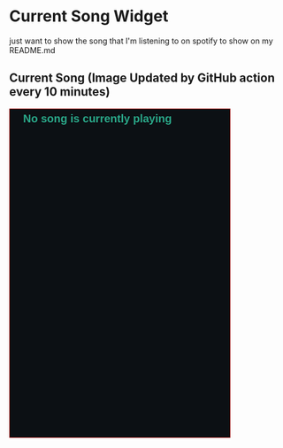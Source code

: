 # Current Song Widget
just want to show the song that I'm listening to on spotify to show on my README.md

## Current Song (Image Updated by GitHub action every 10 minutes)
![](songs-pictures/image617.png)

